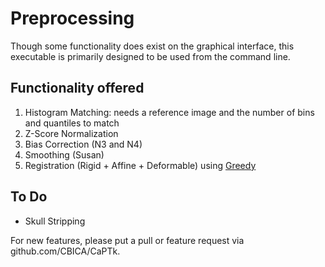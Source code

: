 # Preprocessing

Though some functionality does exist on the graphical interface, this executable is primarily designed to be used from the command line. 

## Functionality offered

1. Histogram Matching: needs a reference image and the number of bins and quantiles to match
2. Z-Score Normalization
3. Bias Correction (N3 and N4)
4. Smoothing (Susan)
5. Registration (Rigid + Affine + Deformable) using [Greedy](https://sites.google.com/view/greedyreg/about)

## To Do

- Skull Stripping

For new features, please put a pull or feature request via github.com/CBICA/CaPTk.
